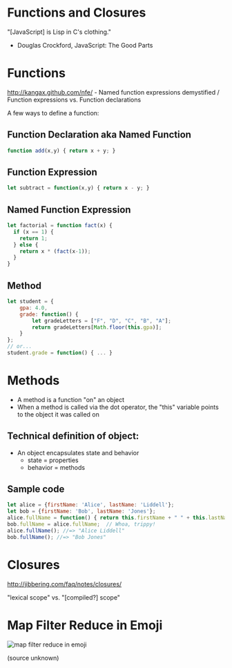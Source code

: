 # Functions and Closures

"[JavaScript] is Lisp in C's clothing."
 - Douglas Crockford, JavaScript: The Good Parts

# Functions

http://kangax.github.com/nfe/ - Named function expressions demystified / Function expressions vs. Function declarations

A few ways to define a function:

## Function Declaration aka Named Function

```javascript
function add(x,y) { return x + y; }
```

## Function Expression

```javascript
let subtract = function(x,y) { return x - y; }
```

## Named Function Expression

```javascript
let factorial = function fact(x) {
  if (x == 1) {
    return 1;
  } else {
    return x * (fact(x-1));
  }
}
```

## Method

```javascript
let student = {
    gpa: 4.0,
    grade: function() {
        let gradeLetters = ["F", "D", "C", "B", "A"];
        return gradeLetters[Math.floor(this.gpa)];
    }
};
// or...
student.grade = function() { ... }
```

# Methods

* A method is a function "on" an object
* When a method is called via the dot operator, the "this" variable points to the object it was called on

## Technical definition of object:
* An object encapsulates state and behavior
    * state = properties
    * behavior = methods

## Sample code

```javascript
let alice = {firstName: 'Alice', lastName: 'Liddell'};
let bob = {firstName: 'Bob', lastName: 'Jones'};
alice.fullName = function() { return this.firstName + " " + this.lastName; }
bob.fullName = alice.fullName;  // Whoa, trippy!
alice.fullName(); //=> "Alice Liddell"
bob.fullName(); //=> "Bob Jones"
```

# Closures

<http://jibbering.com/faq/notes/closures/>

"lexical scope" vs. "[compiled?] scope"

# Map Filter Reduce in Emoji

![map filter reduce in emoji](/images/map-filter-reduce-in-emoji.png)

(source unknown)
